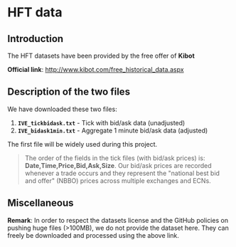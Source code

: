 # HFT data

## Introduction

The HFT datasets have been provided by the free offer of **Kibot**


**Official link**: http://www.kibot.com/free_historical_data.aspx


## Description of the two files

We have downloaded these two files:
1. **`IVE_tickbidask.txt`** -  Tick with bid/ask data (unadjusted)
2. **`IVE_bidask1min.txt`** - Aggregate 1 minute bid/ask data (adjusted)



The first file will be widely used during this project.


> The order of the fields in the tick files (with bid/ask prices) is: **Date,Time,Price,Bid,Ask,Size**. Our bid/ask prices are recorded whenever a trade occurs and they represent the "national best bid and offer" (NBBO) prices across multiple exchanges and ECNs.


## Miscellaneous

**Remark**: In order to respect the datasets license and the GitHub policies on pushing huge files (>100MB), we do not provide the dataset here. They can freely be downloaded and processed using the above link.
